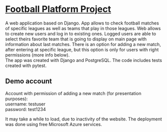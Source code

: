 # [Football Platform Project](https://deestace-football-platform.azurewebsites.net/)

A web application based on Django. App allows to check football matches of specific leagues as well as teams that play
in those leagues. Web allows to create new users and log in to existing ones. Logged users are able to select theirs
favorite team that is going to display on main page with information about last matches. There is an option for adding a
new match, after entering at specific league, but this option is only for users with right permissions (more info
below). <br/>
The app was created with Django and PostgreSQL. The code includes tests created with pytest.

## Demo account

Account with permission of adding a new match (for presentation purposes): <br/>
username: testuser<br/>
password: test1234

It may take a while to load, due to inactivity of the website. 
The deployment was done using free Microsoft Azure services.
